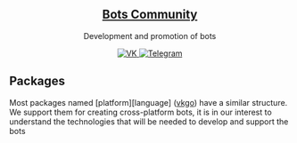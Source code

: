 
<h2 align="center"><a href="https://github.com/BotsCommunity">Bots Community</a></h2>
<p align="center">Development and promotion of bots</p>
<p align="center">
    <a href="https://vk.com/botscommunity">
        <img src="https://img.shields.io/badge/вконтакте-%232E87FB.svg?&style=for-the-badge&logo=vk&logoColor=white" alt="VK" />
    </a>
    <a href="https://t.me/botscommunitychat">
        <img src="https://img.shields.io/badge/Telegram-2CA5E0?style=for-the-badge&logo=telegram&logoColor=white" alt="Telegram" />
    </a>
</p>

## Packages
Most packages named [platform][language] ([vkgo](https://github.com/BotsCommunity/vkgo)) have a similar structure. We support them for creating cross-platform bots, it is in our interest to understand the technologies that will be needed to develop and support the bots